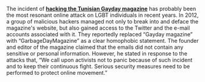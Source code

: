 The incident of [**hacking the Tunisian Gayday magazine**](http://www.passagenlevant.blogspot.de/2012/03/tunisias-gayday-magazine-hacked.html) has probably been the most resonant online attack on LGBT individuals in recent years. In 2012, a group of malicious hackers managed not only to break into and deface the magazine's website, but also gained access to the Twitter and the e-mail accounts associated with it. They reportedly replaced “Gayday magazine” with “GarbageDayMagazine” as a clear homophobic statement. The founder and editor of the magazine claimed that the emails did not contain any sensitive or personal information. However, he stated in response to the attacks that, “We call upon activists not to panic because of such incident and to keep their continuous fight. Serious security measures need to be performed to protect online movement.” 
